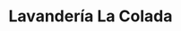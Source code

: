 ---
title: "Lavandería La Colada"
url: /salamanca/lavanderia-la-colada-calle-villar-del-profeta/
shop: lavandería
---